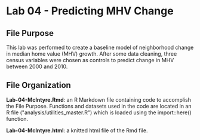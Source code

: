 # Lab 04 - Predicting MHV Change

## File Purpose

This lab was performed to create a baseline model of neighborhood change in median home value (MHV) growth. After some data cleaning, three census variables were chosen as controls to predict change in MHV between 2000 and 2010.

## File Organization

**Lab-04-McIntyre.Rmd**: an R Markdown file containing code to accomplish the File Purpose. Functions and datasets used in the code are located in an R file ("analysis/utilities_master.R") which is loaded using the import::here() function.

**Lab-04-McIntyre.html**: a knitted html file of the Rmd file. 

